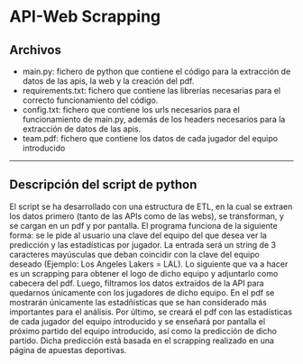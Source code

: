 # API-Web Scrapping
## Archivos
- main.py: fichero de python que contiene el código para la extracción de datos de las apis, la web y la creación del pdf.
- requirements.txt: fichero que contiene las librerías necesarias para el correcto funcionamiento del código.
- config.txt: fichero que contiene los urls necesarios para el funcionamiento de main.py, además de los headers necesarios para la extracción de datos de las apis.
- team.pdf: fichero que contiene los datos de cada jugador del equipo introducido
---
## Descripción del script de python
El script se ha desarrollado con una estructura de ETL, en la cual se extraen los datos primero (tanto de las APIs como de las webs), se transforman, y se cargan en un pdf y por pantalla.
El programa funciona de la siguiente forma: se le pide al usuario una clave del equipo del que desea ver la predicción y las estadísticas por jugador. La entrada será un string de 3 caracteres mayúsculas que deban coincidir con la clave del equipo deseado (Ejemplo: Los Angeles Lakers = LAL). Lo siguiente que va a hacer es un scrapping para obtener el logo de dicho equipo y adjuntarlo como cabecera del pdf. Luego, filtramos los datos extraídos de la API para quedarnos únicamente con los jugadores de dicho equipo. En el pdf se mostrarán únicamente las estadñisticas que se han considerado más importantes para el análisis. Por último, se creará el pdf con las estadísticas de cada jugador del equipo introducido y se enseñará por pantalla el próximo partido del equipo introducido, así como la predicción de dicho partido. Dicha predicción está basada en el scrapping realizado en una página de apuestas deportivas.
